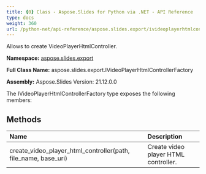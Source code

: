 ```yaml
---
title: {0} Class - Aspose.Slides for Python via .NET - API Reference
type: docs
weight: 360
url: /python-net/api-reference/aspose.slides.export/ivideoplayerhtmlcontrollerfactory/
---
```


Allows to create VideoPlayerHtmlController.

**Namespace:** [aspose.slides.export](/python-net/api-reference/aspose.slides.export/)

**Full Class Name:** aspose.slides.export.IVideoPlayerHtmlControllerFactory

**Assembly:**  Aspose.Slides Version: 21.12.0.0

The IVideoPlayerHtmlControllerFactory type exposes the following members:
## **Methods**
|**Name**|**Description**|
| :- | :- |
|create_video_player_html_controller(path, file_name, base_uri)|Create video player HTML controller.|
